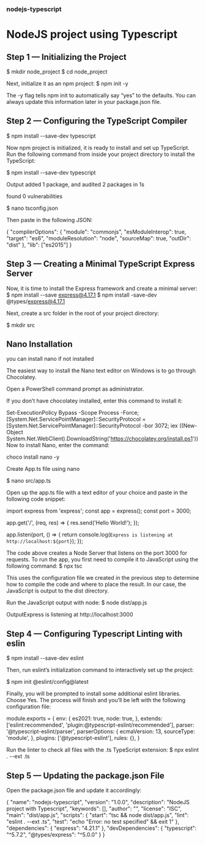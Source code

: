 ### nodejs-typescript

# NodeJS project using Typescript

## Step 1 — Initializing the Project

$ mkdir node_project
$ cd node_project

Next, initialize it as an npm project:
$ npm init -y

The -y flag tells npm init to automatically say “yes” to the defaults. You can always update this information later in your package.json file.

## Step 2 — Configuring the TypeScript Compiler

$ npm install --save-dev typescript

Now npm project is initialized, it is ready to install and set up TypeScript.
Run the following command from inside your project directory to install the TypeScript:

$ npm install --save-dev typescript

Output
added 1 package, and audited 2 packages in 1s

found 0 vulnerabilities

$ nano tsconfig.json

Then paste in the following JSON:

{
"compilerOptions": {
"module": "commonjs",
"esModuleInterop": true,
"target": "es6",
"moduleResolution": "node",
"sourceMap": true,
"outDir": "dist"
},
"lib": ["es2015"]
}

## Step 3 — Creating a Minimal TypeScript Express Server

Now, it is time to install the Express framework and create a minimal server:
$ npm install --save express@4.17.1
$ npm install -save-dev @types/express@4.17.1

Next, create a src folder in the root of your project directory:

$ mkdir src

## Nano Installation

you can install nano if not installed

The easiest way to install the Nano text editor on Windows is to go through Chocolatey.

Open a PowerShell command prompt as administrator.

If you don’t have chocolatey installed, enter this command to install it:

Set-ExecutionPolicy Bypass -Scope Process -Force; [System.Net.ServicePointManager]::SecurityProtocol = [System.Net.ServicePointManager]::SecurityProtocol -bor 3072; iex ((New-Object System.Net.WebClient).DownloadString('https://chocolatey.org/install.ps1'))
Now to install Nano, enter the command:

choco install nano -y

Create App.ts file using nano

$ nano src/app.ts

Open up the app.ts file with a text editor of your choice and paste in the following code snippet:

import express from 'express';
const app = express();
const port = 3000;

app.get('/', (req, res) => {
res.send('Hello World!');
});

app.listen(port, () => {
return console.log(`Express is listening at http://localhost:${port}`);
});

The code above creates a Node Server that listens on the port 3000 for requests. To run the app, you first need to compile it to JavaScript using the following command:
$ npx tsc

This uses the configuration file we created in the previous step to determine how to compile the code and where to place the result. In our case, the JavaScript is output to the dist directory.

Run the JavaScript output with node:
$ node dist/app.js

OutputExpress is listening at http://localhost:3000

## Step 4 — Configuring Typescript Linting with eslin

$ npm install --save-dev eslint

Then, run eslint’s initialization command to interactively set up the project:

$ npm init @eslint/config@latest

Finally, you will be prompted to install some additional eslint libraries. Choose Yes. The process will finish and you’ll be left with the following configuration file:

module.exports = {
env: {
es2021: true,
node: true,
},
extends: ['eslint:recommended', 'plugin:@typescript-eslint/recommended'],
parser: '@typescript-eslint/parser',
parserOptions: {
ecmaVersion: 13,
sourceType: 'module',
},
plugins: ['@typescript-eslint'],
rules: {},
}

Run the linter to check all files with the .ts TypeScript extension:
$ npx eslint . --ext .ts

## Step 5 — Updating the package.json File

Open the package.json file and update it accordingly:

{
"name": "nodejs-typescript",
"version": "1.0.0",
"description": "NodeJS project with Typescript",
"keywords": [],
"author": "",
"license": "ISC",
"main": "dist/app.js",
"scripts": {
"start": "tsc && node dist/app.js",
"lint": "eslint . --ext .ts",
"test": "echo \"Error: no test specified\" && exit 1"
},
"dependencies": {
"express": "4.21.1"
},
"devDependencies": {
"typescript": "^5.7.2",
"@types/express": "^5.0.0"
}
}
